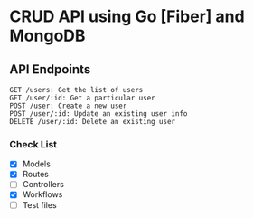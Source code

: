 # CRUD API using Go [Fiber] and MongoDB

## API Endpoints

```
GET /users: Get the list of users
GET /user/:id: Get a particular user
POST /user: Create a new user
POST /user/:id: Update an existing user info
DELETE /user/:id: Delete an existing user
```
### Check List
- [x] Models
- [x] Routes
- [ ] Controllers
- [x] Workflows
- [ ] Test files
